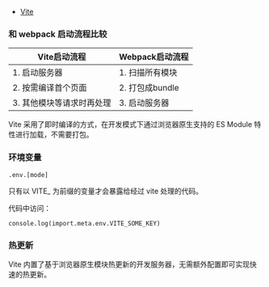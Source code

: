 
- [Vite](https://cn.vitejs.dev/config/build-options)

### 和 webpack 启动流程比较

| Vite启动流程	| Webpack启动流程 |
| -----------   | ------------ |
| 1. 启动服务器	 | 1. 扫描所有模块 |
| 2. 按需编译首个页面 |	2. 打包成bundle |
| 3. 其他模块等请求时再处理	| 3. 启动服务器 |

Vite 采用了即时编译的方式，在开发模式下通过浏览器原生支持的 ES Module 特性进行加载，不需要打包。

### 环境变量
```
.env.[mode]
```

只有以 VITE_ 为前缀的变量才会暴露给经过 vite 处理的代码。

代码中访问：
```
console.log(import.meta.env.VITE_SOME_KEY) 
```

### 热更新

Vite 内置了基于浏览器原生模块热更新的开发服务器，无需额外配置即可实现快速的热更新。